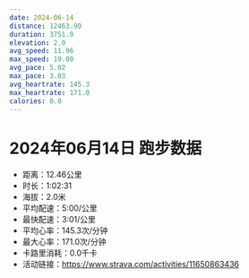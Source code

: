 ```yaml
---
date: 2024-06-14
distance: 12463.90
duration: 3751.0
elevation: 2.0
avg_speed: 11.96
max_speed: 19.80
avg_pace: 5.02
max_pace: 3.03
avg_heartrate: 145.3
max_heartrate: 171.0
calories: 0.0
---
```


# 2024年06月14日 跑步数据

- 距离：12.46公里
- 时长：1:02:31
- 海拔：2.0米
- 平均配速：5:00/公里
- 最快配速：3:01/公里
- 平均心率：145.3次/分钟
- 最大心率：171.0次/分钟
- 卡路里消耗：0.0千卡
- 活动链接：https://www.strava.com/activities/11650863436

